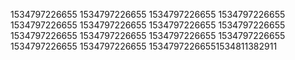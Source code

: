 1534797226655
1534797226655
1534797226655
1534797226655
1534797226655
1534797226655
1534797226655
1534797226655
1534797226655
1534797226655
1534797226655
1534797226655
1534797226655
1534797226655
15347972266551534811382911